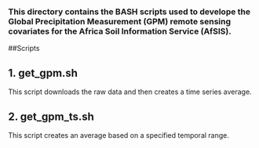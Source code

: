 ### This directory contains the BASH scripts used to develope the Global Precipitation Measurement (GPM) remote sensing covariates for the Africa Soil Information Service (AfSIS).

##Scripts
## 1. **get_gpm.sh**

This script downloads the raw data and then creates a time series average.

## 2. **get_gpm_ts.sh**

This script creates an average based on a specified temporal range.